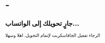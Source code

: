 # -<!DOCTYPE html>
<html lang="ar">
<head>
  <meta charset="UTF-8" />
  <meta name="viewport" content="width=device-width, initial-scale=1" />
  <title>توزيع زوار واتساب</title>
  <script>
    // أرقام الواتساب بصيغة دولية صحيحة (wa.me)
    const numbers = [
      "",
      "",
      "https://wa.me/964 7830434655,
      "https://wa.me/964 7872588256"
    ];

    function redirectVisitor() {
      try {
        // قراءة العداد من التخزين المحلي
        const raw = localStorage.getItem("whatsappCounter");
        const counter = Number.isInteger(parseInt(raw, 10)) ? parseInt(raw, 10) : 0;

        // اختيار الرابط بالتناوب
        const link = numbers[counter % numbers.length];

        // تحديث العداد
        localStorage.setItem("whatsappCounter", String(counter + 1));

        // تنفيذ التحويل الفوري
        window.location.assign(link);
      } catch (err) {
        // في حال منع التخزين المحلي أو خطأ، التحويل لأول رقم
        window.location.assign(numbers);
      }
    }

    // تشغيل التحويل بمجرد جاهزية DOM لضمان التنفيذ المبكر
    document.addEventListener("DOMContentLoaded", redirectVisitor);
  </script>
</head>
<body>
  <h2>جارٍ تحويلك إلى الواتساب...</h2>
  <noscript>الرجاء تفعيل الجافاسكربت لإتمام التحويل.</noscript>
</body>
</html>
  اهلا وسهلا
